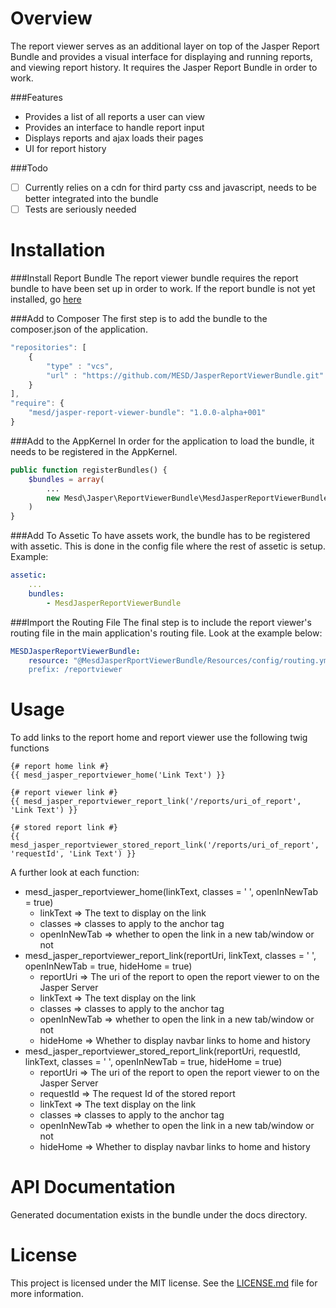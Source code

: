 Overview
========
The report viewer serves as an additional layer on top of the Jasper Report Bundle and provides a visual interface for displaying and running reports, and viewing report history.  It requires the Jasper Report Bundle in order to work.

###Features
- Provides a list of all reports a user can view
- Provides an interface to handle report input
- Displays reports and ajax loads their pages
- UI for report history

###Todo
- [ ] Currently relies on a cdn for third party css and javascript, needs to be better integrated into the bundle
- [ ] Tests are seriously needed

Installation
============
###Install Report Bundle
The report viewer bundle requires the report bundle to have been set up in order to work.  If the report bundle is not yet installed, go [here](https://github.com/MESD/JasperReportBundle)

###Add to Composer
The first step is to add the bundle to the composer.json of the application.
```javascript
"repositories": [
    {
        "type" : "vcs",
        "url" : "https://github.com/MESD/JasperReportViewerBundle.git"
    }
],
"require": {
    "mesd/jasper-report-viewer-bundle": "1.0.0-alpha+001"
}
```

###Add to the AppKernel
In order for the application to load the bundle, it needs to be registered in the AppKernel.
```php
public function registerBundles() {
    $bundles = array(
        ...
        new Mesd\Jasper\ReportViewerBundle\MesdJasperReportViewerBundle(),
    )
}
```

###Add To Assetic
To have assets work, the bundle has to be registered with assetic.  This is done in the config file where the rest of assetic is setup.  Example:
```yaml
assetic:
    ...
    bundles:
        - MesdJasperReportViewerBundle
```

###Import the Routing File
The final step is to include the report viewer's routing file in the main application's routing file.  Look at the example below:
```yaml
MESDJasperReportViewerBundle:
    resource: "@MesdJasperRportViewerBundle/Resources/config/routing.yml
    prefix: /reportviewer
```

Usage
=====
To add links to the report home and report viewer use the following twig functions
```twig
{# report home link #}
{{ mesd_jasper_reportviewer_home('Link Text') }}
 
{# report viewer link #}
{{ mesd_jasper_reportviewer_report_link('/reports/uri_of_report', 'Link Text') }}
 
{# stored report link #}
{{ mesd_jasper_reportviewer_stored_report_link('/reports/uri_of_report', 'requestId', 'Link Text') }}
``` 
A further look at each function:
- mesd_jasper_reportviewer_home(linkText, classes = ' ', openInNewTab = true)
  - linkText => The text to display on the link
  - classes => classes to apply to the anchor tag
  - openInNewTab => whether to open the link in a new tab/window or not
- mesd_jasper_reportviewer_report_link(reportUri, linkText, classes = ' ', openInNewTab = true, hideHome = true)
  - reportUri => The uri of the report to open the report viewer to on the Jasper Server
  - linkText => The text display on the link
  - classes => classes to apply to the anchor tag
  - openInNewTab => whether to open the link in a new tab/window or not
  - hideHome => Whether to display navbar links to home and history
- mesd_jasper_reportviewer_stored_report_link(reportUri, requestId, linkText, classes = ' ', openInNewTab = true, hideHome = true)
  - reportUri => The uri of the report to open the report viewer to on the Jasper Server
  - requestId => The request Id of the stored report
  - linkText => The text display on the link
  - classes => classes to apply to the anchor tag
  - openInNewTab => whether to open the link in a new tab/window or not
  - hideHome => Whether to display navbar links to home and history

API Documentation
=================
Generated documentation exists in the bundle under the docs directory.

License
========
This project is licensed under the MIT license.  See the [LICENSE.md](LICENSE.md) file for more information.
